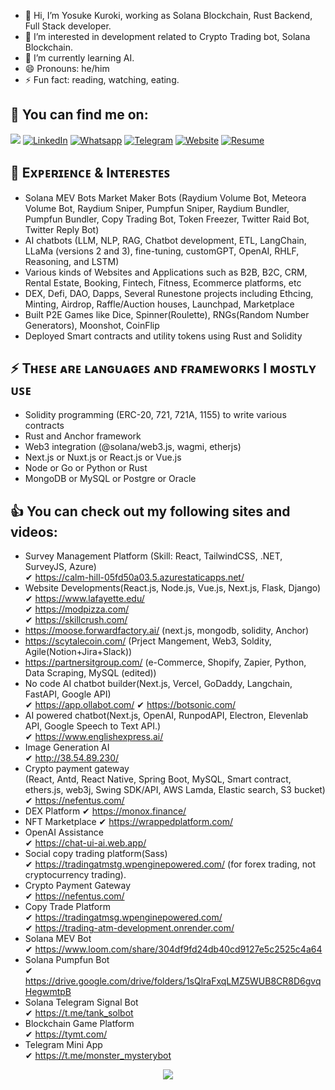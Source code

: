 - 👋 Hi, I’m Yosuke Kuroki, working as Solana Blockchain, Rust Backend, Full Stack developer.
- 👀 I’m interested in development related to Crypto Trading bot, Solana Blockchain.
- 🌱 I’m currently learning AI.
- 😄 Pronouns: he/him
- ⚡ Fun fact: reading, watching, eating.

## 🔎 You can find me on:

<a href="mailto:dreamdragon711@gmail.com"><img src="https://img.shields.io/badge/Gmail-D14836?style=for-the-badge&logo=gmail&logoColor=white"/></a>
[![LinkedIn](https://img.shields.io/badge/LinkedIn-%230077B5.svg?&style=for-the-badge&logo=linkedin&logoColor=white)](https://www.linkedin.com/in/yosuke-kuroki/) 
[![Whatsapp](https://img.shields.io/badge/Whatsapp-%231DA1F2.svg?&style=for-the-badge&logo=whatsapp&logoColor=white)](https://wa.me/+818066733555) 
[![Telegram](https://img.shields.io/badge/Telegram-2CA5E0?style=for-the-badge&logo=telegram&logoColor=white)](https://t.me/yosukekuroki) 
[![Website](https://img.shields.io/badge/Website-000000?style=for-the-badge&logo=next.js&logoColor=white)](https://yosuke-porfolio.vercel.app/)
[![Resume](https://img.shields.io/badge/Resume-0FAE540?style=for-the-badge&logo=resume&logoColor=white)](https://freestardev711.github.io/resume.pdf)

<h2> 🌱 Exᴘᴇʀɪᴇɴᴄᴇ & Iɴᴛᴇʀᴇꜱᴛᴇꜱ </h2>

- Solana MEV Bots Market Maker Bots (Raydium Volume Bot, Meteora Volume Bot, Raydium Sniper, Pumpfun Sniper, Raydium Bundler, Pumpfun Bundler, Copy Trading Bot, Token Freezer, Twitter Raid Bot, Twitter Reply Bot)
- AI chatbots (LLM, NLP, RAG, Chatbot development, ETL, LangChain, LLaMa (versions 2 and 3), fine-tuning, customGPT, OpenAI, RHLF, Reasoning, and LSTM)
- Various kinds of Websites and Applications such as B2B, B2C, CRM, Rental Estate, Booking, Fintech, Fitness, Ecommerce platforms, etc
- DEX, Defi, DAO, Dapps, Several Runestone projects including Ethcing, Minting, Airdrop, Raffle/Auction houses, Launchpad, Marketplace
- Built P2E Games like Dice, Spinner(Roulette), RNGs(Random Number Generators), Moonshot, CoinFlip
- Deployed Smart contracts and utility tokens using Rust and Solidity
    
<h2> ⚡ Tʜᴇꜱᴇ ᴀʀᴇ ʟᴀɴɢᴜᴀɢᴇꜱ ᴀɴᴅ ғʀᴀᴍᴇᴡᴏʀᴋꜱ I ᴍᴏꜱᴛʟʏ ᴜꜱᴇ </h2>

- Solidity programming (ERC-20, 721, 721A, 1155) to write various contracts
- Rust and Anchor framework
- Web3 integration (@solana/web3.js, wagmi, etherjs)
- Next.js or Nuxt.js or React.js or Vue.js
- Node or Go or Python or Rust
- MongoDB or MySQL or Postgre or Oracle

<h2> 👍 You can check out my following sites and videos: </h2>

- Survey Management Platform (Skill: React, TailwindCSS, .NET, SurveyJS, Azure) <br/>
   ✔ https://calm-hill-05fd50a03.5.azurestaticapps.net/ <br/>
- Website Developments(React.js, Node.js, Vue.js, Next.js, Flask, Django) <br/>
   ✔ https://www.lafayette.edu/  <br/>
   ✔ https://modpizza.com/ <br/>
   ✔ https://skillcrush.com/ <br/>
- https://moose.forwardfactory.ai/ (next.js, mongodb, solidity, Anchor) <br/>
- https://scytalecoin.com/ (Prject Mangement, Web3, Soldity, Agile(Notion+Jira+Slack)) <br/>
- https://partnersitgroup.com/ (e-Commerce, Shopify, Zapier, Python, Data Scraping, MySQL (edited)) <br/>
- No code AI chatbot builder(Next.js, Vercel, GoDaddy, Langchain, FastAPI, Google API) <br/>
   ✔ https://app.ollabot.com/
   ✔ https://botsonic.com/ <br/>
- AI powered chatbot(Next.js, OpenAI, RunpodAPI, Electron, Elevenlab API, Google Speech to Text API.)  <br/>
   ✔ https://www.englishexpress.ai/ <br/>
- Image Generation AI <br/>
   ✔ http://38.54.89.230/  <br/>
- Crypto payment gateway <br/>
   (React, Antd, React Native, Spring Boot, MySQL, Smart contract, ethers.js, web3j, Swing SDK/API, AWS Lamda, Elastic search, S3 bucket) <br/>
   ✔ https://nefentus.com/  <br/>
- DEX Platform 
   ✔ https://monox.finance/ <br/>
- NFT Marketplace
   ✔ https://wrappedplatform.com/ <br/>
- OpenAI Assistance <br/>
   ✔ https://chat-ui-ai.web.app/ <br/>
- Social copy trading platform(Sass) <br/>
   ✔ https://tradingatmstg.wpenginepowered.com/ (for forex trading, not cryptocurrency trading). <br/>
- Crypto Payment Gateway <br/>
   ✔ https://nefentus.com/ <br/>
- Copy Trade Platform  <br/>
   ✔ https://tradingatmsg.wpenginepowered.com/ <br/>
   ✔ https://trading-atm-development.onrender.com/ <br/>
- Solana MEV Bot <br/>
   ✔ https://www.loom.com/share/304df9fd24db40cd9127e5c2525c4a64 <br/>
- Solana Pumpfun Bot <br/> 
   ✔ https://drive.google.com/drive/folders/1sQlraFxqLMZ5WUB8CR8D6gvqHegwmtpB  <br/>
- Solana Telegram Signal Bot <br /> 
   ✔ https://t.me/tank_solbot <br/>
- Blockchain Game Platform <br />
   ✔ https://tymt.com/ <br/>
- Telegram Mini App <br />
   ✔ https://t.me/monster_mysterybot <br/>

<p align="center" width="100%">
  <img src="https://capsule-render.vercel.app/api?type=waving&color=gradient&height=65&section=footer"/>
</p>
